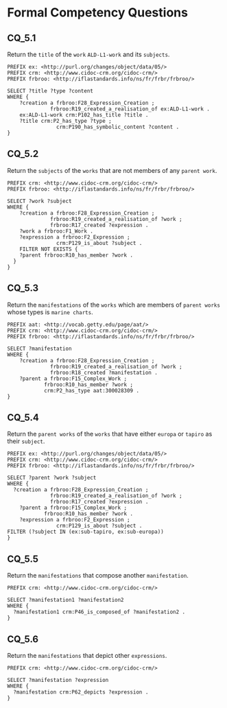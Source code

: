 # Formal Competency Questions
## CQ_5.1
Return the `title` of the `work` `ALD-L1-work` and its `subjects`.

```SPARQL
PREFIX ex: <http://purl.org/changes/object/data/05/>
PREFIX crm: <http://www.cidoc-crm.org/cidoc-crm/> 
PREFIX frbroo: <http://iflastandards.info/ns/fr/frbr/frbroo/>  

SELECT ?title ?type ?content
WHERE {
    ?creation a frbroo:F28_Expression_Creation ;
              frbroo:R19_created_a_realisation_of ex:ALD-L1-work .
    ex:ALD-L1-work crm:P102_has_title ?title .
    ?title crm:P2_has_type ?type ;
                crm:P190_has_symbolic_content ?content .
}
```
## CQ_5.2
Return the `subjects` of the `works` that are not members of any `parent work`.

```SPARQL
PREFIX crm: <http://www.cidoc-crm.org/cidoc-crm/> 
PREFIX frbroo: <http://iflastandards.info/ns/fr/frbr/frbroo/> 

SELECT ?work ?subject
WHERE {
    ?creation a frbroo:F28_Expression_Creation ;
              frbroo:R19_created_a_realisation_of ?work ;
              frbroo:R17_created ?expression .
    ?work a frbroo:F1_Work .
    ?expression a frbroo:F2_Expression ;
                crm:P129_is_about ?subject .
    FILTER NOT EXISTS {
    ?parent frbroo:R10_has_member ?work .
  }
}
```

## CQ_5.3
Return the `manifestations` of the `works` which are members of `parent works` whose types is `marine charts`.

```SPARQL
PREFIX aat: <http://vocab.getty.edu/page/aat/>
PREFIX crm: <http://www.cidoc-crm.org/cidoc-crm/> 
PREFIX frbroo: <http://iflastandards.info/ns/fr/frbr/frbroo/> 

SELECT ?manifestation
WHERE {
    ?creation a frbroo:F28_Expression_Creation ;
              frbroo:R19_created_a_realisation_of ?work ;
              frbroo:R18_created ?manifestation .
    ?parent a frbroo:F15_Complex_Work ;
            frbroo:R10_has_member ?work ;
            crm:P2_has_type aat:300028309 .
}
```

## CQ_5.4
Return the `parent works` of the `works` that have either `europa` or `tapiro` as their `subject`.

```SPARQL
PREFIX ex: <http://purl.org/changes/object/data/05/>
PREFIX crm: <http://www.cidoc-crm.org/cidoc-crm/> 
PREFIX frbroo: <http://iflastandards.info/ns/fr/frbr/frbroo/>  

SELECT ?parent ?work ?subject
WHERE {
  ?creation a frbroo:F28_Expression_Creation ;
              frbroo:R19_created_a_realisation_of ?work ;
              frbroo:R17_created ?expression .
    ?parent a frbroo:F15_Complex_Work ;
            frbroo:R10_has_member ?work .
    ?expression a frbroo:F2_Expression ;
                crm:P129_is_about ?subject .
FILTER (?subject IN (ex:sub-tapiro, ex:sub-europa))
}
```

## CQ_5.5
Return the `manifestations` that compose another `manifestation`.

```SPARQL
PREFIX crm: <http://www.cidoc-crm.org/cidoc-crm/> 

SELECT ?manifestation1 ?manifestation2
WHERE {
  ?manifestation1 crm:P46_is_composed_of ?manifestation2 .
}
```

## CQ_5.6
Return the `manifestations` that depict other `expressions`.

```SPARQL
PREFIX crm: <http://www.cidoc-crm.org/cidoc-crm/> 

SELECT ?manifestation ?expression
WHERE {
  ?manifestation crm:P62_depicts ?expression .
}
```